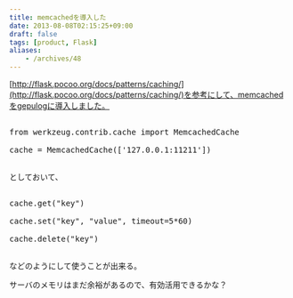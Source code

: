 ```yaml
---
title: memcachedを導入した
date: 2013-08-08T02:15:25+09:00
draft: false
tags: [product, Flask]
aliases:
    - /archives/48
---
```


[http://flask.pocoo.org/docs/patterns/caching/](http://flask.pocoo.org/docs/patterns/caching/)を参考にして、memcachedをgepulogに導入しました。

<pre>
from werkzeug.contrib.cache import MemcachedCache
cache = MemcachedCache(['127.0.0.1:11211'])
</pre>
としておいて、
<pre>
cache.get("key")
cache.set("key", "value", timeout=5*60)
cache.delete("key")
</pre>
などのようにして使うことが出来る。

サーバのメモリはまだ余裕があるので、有効活用できるかな？


